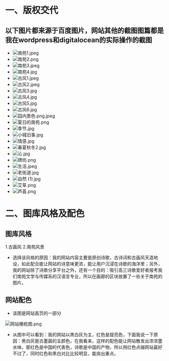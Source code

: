 # 一、版权交代
## 以下图片都来源于百度图片，网站其他的截图图篇都是我在wordpress和digitalocean的实际操作的截图
- <img src="https://github.com/Ying-Fang/ying-fang.me/blob/master/web-image/%E5%8D%97%E8%8B%911.jpeg?raw=true" alt="南苑1.jpeg">
- <img src="https://github.com/Ying-Fang/ying-fang.me/blob/master/web-image/%E5%8D%97%E8%8B%912.png?raw=true" alt="南苑2.png">
- <img src="https://github.com/Ying-Fang/ying-fang.me/blob/master/web-image/%E5%8D%97%E8%8B%913.jpeg?raw=true" alt="南苑3.jpeg">
- <img src="https://github.com/Ying-Fang/ying-fang.me/blob/master/web-image/%E5%8D%97%E8%8B%914.jpg?raw=true" alt="南苑4.jpg">
- <img src="https://github.com/Ying-Fang/ying-fang.me/blob/master/web-image/%E5%8F%A4%E9%A3%8E1.jpeg?raw=true" alt="古风1.jpeg">
- <img src="https://github.com/Ying-Fang/ying-fang.me/blob/master/web-image/%E5%8F%A4%E9%A3%8E2.jpeg?raw=true" alt="古风2.jpeg">
- <img src="https://github.com/Ying-Fang/ying-fang.me/blob/master/web-image/%E5%8F%A4%E9%A3%8E3.jpg?raw=true" alt="古风3.jpg">
- <img src="https://github.com/Ying-Fang/ying-fang.me/blob/master/web-image/%E5%8F%A4%E9%A3%8E4.jpg?raw=true" alt="古风4.jpg">
- <img src="https://github.com/Ying-Fang/ying-fang.me/blob/master/web-image/%E5%8F%A4%E9%A3%8E5.jpg?raw=true" alt="古风5.jpg">
- <img src="https://github.com/Ying-Fang/ying-fang.me/blob/master/web-image/%E5%8F%A4%E9%A3%8E6.jpg?raw=true" alt="古风6.jpg">
- <img src="https://github.com/Ying-Fang/ying-fang.me/blob/master/web-image/%E5%9B%AD%E5%86%85%E6%99%AF%E8%89%B2.png?raw=true" alt="园内景色.png.jpeg">
- <img src="https://github.com/Ying-Fang/ying-fang.me/blob/master/web-image/%E5%A4%8F%E6%97%A5%E7%9A%84%E5%8D%97%E8%8B%91.png?raw=true" alt="夏日的南苑.png">
- <img src="https://github.com/Ying-Fang/ying-fang.me/blob/master/web-image/%E5%AD%A3%E8%8A%82.jpg?raw=true" alt="季节.jpg">
- <img src="https://github.com/Ying-Fang/ying-fang.me/blob/master/web-image/%E5%B0%8F%E5%9F%8E%E6%97%A7%E4%BA%8B.jpg?raw=true" alt="小城旧事.jpg">
- <img src="https://github.com/Ying-Fang/ying-fang.me/blob/master/web-image/%E6%83%85%E6%84%9F.jpg?raw=true" alt="情感.jpg">
- <img src="https://github.com/Ying-Fang/ying-fang.me/blob/master/web-image/%E6%98%A5%E5%A4%8F%E7%A7%8B%E5%86%AC2.jpg?raw=true" alt="春夏秋冬2.jpg">
- <img src="https://github.com/Ying-Fang/ying-fang.me/blob/master/web-image/%E6%B2%81.jpg?raw=true" alt="沁.jpg">
- <img src="https://github.com/Ying-Fang/ying-fang.me/blob/master/web-image/%E7%89%8C%E5%9D%8A.png?raw=true" alt="牌坊.png">
- <img src="https://github.com/Ying-Fang/ying-fang.me/blob/master/web-image/%E7%94%9F%E6%B4%BB.jpeg?raw=true" alt="生活.jpeg">
- <img src="https://github.com/Ying-Fang/ying-fang.me/blob/master/web-image/%E8%80%81%E8%A1%97%E9%81%93.jpg?raw=true" alt="老街道.jpg">
- <img src="https://github.com/Ying-Fang/ying-fang.me/blob/master/web-image/%E8%87%AA%E7%84%B6%20(1).jpg?raw=true" alt="自然 (1).jpg">
- <img src="https://github.com/Ying-Fang/ying-fang.me/blob/master/web-image/%E8%89%BE%E8%8D%89.png?raw=true" alt="艾草.png">
- <img src="https://github.com/Ying-Fang/ying-fang.me/blob/master/web-image/%E8%8A%A6%E8%8D%9F.png?raw=true" alt="芦荟.png">

# 二、图库风格及配色
## 图库风格
1.古画风
2.南苑风景
- 选择该风格的原因：我的网站内容主要是原创诗歌，古诗词和古画风天造地设，如此配合能让网站的诗意味更浓，能让用户沉浸在诗歌的海洋里；另外，我的网站除了诗歌分享平台之外，还有一个目的：吸引高三诗歌爱好者报考我们南苑文学与传媒系的汉语言专业，所以在画廊的区块放置了一些关于南苑的图片。
## 网站配色
- 该图是网站首页的一部分
<img src="https://github.com/Ying-Fang/ying-fang.me/blob/master/image/%E7%BD%91%E7%AB%99%E6%A9%84%E6%A6%84%E5%9B%BE.png?raw=true" alt="网站橄榄图.png">

- 从图中可以看到：我的网站以黑白灰为主，红色是提亮色，下面我说一下原因：黑白灰是古墨画的主颜色，在我看来，这样的配色能让网站散发出浓浓墨水味，那红色是中国的代表色，诗歌是中国的产物，所以用红色点缀网站最好不过了，同时红色和黑白对比比较明显，能突出重点。

